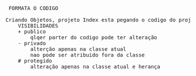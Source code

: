 <pre> FORMATA O CODIGO

Criando Objetos, projeto Index esta pegando o codigo do projeto Caneta
    VISIBILIDADES
    + publico
        qlqer parter do codigo pode ter alteração
    - privado
        alterção apenas na classe atual
        nao pode ser atribuido fora da classe
    # protegido
        alteração apenas na classe atual e herança